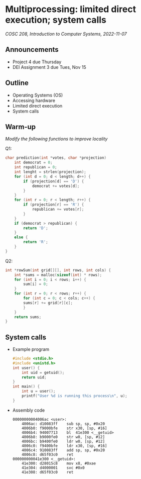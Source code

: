 # Multiprocessing: limited direct execution; system calls
_COSC 208, Introduction to Computer Systems, 2022-11-07_

## Announcements
* Project 4 due Thursday
* DEI Assignment 3 due Tues, Nov 15

## Outline
* Operating Systems (OS)
* Accessing hardware
* Limited direct execution
* System calls

## Warm-up 
_Modify the following functions to improve locality_

Q1:
```C
char prediction(int *votes, char *projection)
    int democrat = 0;
    int republican = 0;
    int lenght = strlen(projection);
    for (int d = 0; d < length; d++) {
        if (projection[d] == 'D') {
            democrat += votes[d];
        }
    }
    for (int r = 0; r < length; r++) {
        if (projection[r] == 'R') {
            republican += votes[r];
        }
    }
    if (democrat > republican) {
        return 'D';
    }
    else {
        return 'R';
    }
}
```

Q2:
```C
int *rowSum(int grid[][], int rows, int cols) {
    int *sums = malloc(sizeof(int) * rows);
    for (int i = 0; i < rows; i++) {
        sum[i] = 0;
    }
    for (int r = 0; r < rows; r++) {
        for (int c = 0; c < cols; c++) {
        sums[r] += grid[r][c];
        }
    }
    return sums;
}
```

<div style="page-break-after: always;"></div>

## System calls
* Example program
    ```C
    #include <stdio.h>
    #include <unistd.h>
    int user() {
        int uid = getuid();
        return uid;
    }
    int main() {
        int u = user();
        printf("User %d is running this process\n", u);
    }
    ```
* Assembly code
    ```
    00000000004006ac <user>:
        4006ac:	d10083ff 	sub	sp, sp, #0x20
        4006b0:	f9000bfe 	str	x30, [sp, #16]
        4006b4:	94007713 	bl	41e300 <__getuid>
        4006b8:	b9000fe0 	str	w0, [sp, #12]
        4006bc:	b9400fe0 	ldr	w0, [sp, #12]
        4006c0:	f9400bfe 	ldr	x30, [sp, #16]
        4006c4:	910083ff 	add	sp, sp, #0x20
        4006c8:	d65f03c0 	ret
    000000000041e300 <__getuid>:
        41e300:	d28015c8 	mov	x8, #0xae
        41e304:	d4000001 	svc	#0x0
        41e308:	d65f03c0 	ret
    ```
